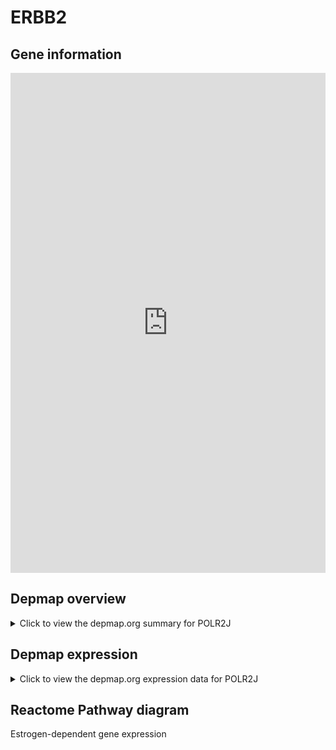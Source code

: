 <h1>ERBB2</h1>

<h2>Gene information</h2>
<iframe src="https://depmap.org/portal/gene/POLR2J?tab=about" style="border:none;width:100%;height:800px"></iframe>

<h2>Depmap overview</h2>
<details>
  <summary>Click to view the depmap.org summary for POLR2J</summary>
  <iframe src="https://depmap.org/portal/gene/POLR2J?tab=overview" style="border:none;width:100%;height:800px"></iframe>
</details>

<h2>Depmap expression</h2>
<details>
  <summary>Click to view the depmap.org expression data for POLR2J</summary>
  <iframe src="https://depmap.org/portal/gene/POLR2J?tab=characterization" style="border:none;width:100%;height:800px"></iframe>
</details>



<h2>Reactome Pathway diagram</h2>
Estrogen-dependent gene expression
<div id="diagramHolder"></div>

<script>
    //Creating the Reactome Diagram widget
    //Take into account a proxy needs to be set up in your server side pointing to www.reactome.org
    function onReactomeDiagramReady(){  //This function is automatically called when the widget code is ready to be used
        var diagram = Reactome.Diagram.create({
            "placeHolder" : "diagramHolder",
            "width" : 900,
            "height" : 500
        });

        //Initialising it to the "Hemostasis" pathway
        diagram.loadDiagram("R-HSA-9018519");

        //Adding different listeners

        diagram.onDiagramLoaded(function (loaded) {
            console.info("Loaded ", loaded);
            diagram.flagItems("BAD");
	    diagram.flagItems("Q92934");
            if (loaded == "R-HSA-9018519") diagram.selectItem("R-HSA-9018519");
        });

     }
</script>




